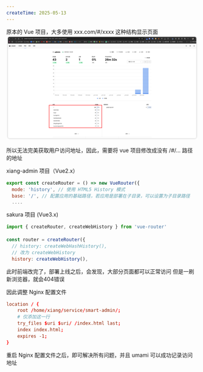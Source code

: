 ```yaml
---
createTime: 2025-05-13
---
```

原本的 Vue 项目，大多使用 xxx.com/#/xxxx 这种结构显示页面
![](images/Pasted%20image%2020250513133519.png)

所以无法完美获取用户访问地址，因此，需要将 vue 项目修改成没有 /#/...  路径的地址

xiang-admin 项目（Vue2.x）

```js
export const createRouter = () => new VueRouter({
  mode: 'history', // 使用 HTML5 History 模式
  base: '/', // 配置应用的基础路径，若应用是部署在子目录，可以设置为子目录路径
  ....
```


sakura 项目 (Vue3.x)

```js
import { createRouter, createWebHistory } from 'vue-router'

const router = createRouter({
  // history: createWebHashHistory(),
  // 改为 createWebHistory
  history: createWebHistory(),
```

此时前端改完了，部署上线之后，会发现，大部分页面都可以正常访问
但是一刷新浏览器，就会404错误

因此调整 Nginx 配置文件

```conf
location / {
    root /home/xiang/service/smart-admin/;
    # 仅添加这一行
    try_files $uri $uri/ /index.html last;
    index index.html;
    expires -1;
}
```

重启 Nginx 配置文件之后，即可解决所有问题，并且 umami 可以成功记录访问地址
